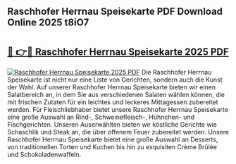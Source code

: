 ## Raschhofer Herrnau Speisekarte PDF Download Online 2025 t8iO7

# <h2><a href="http://gcb9kh9.nevu.top/?p=Raschhofer+Herrnau+Speisekarte">🔗 👉🔴 Raschhofer Herrnau Speisekarte 2025 PDF</a></h2>

[![Raschhofer Herrnau Speisekarte 2025 PDF](https://i.imgur.com/dBaPXMq.png)](http://gcb9kh9.nevu.top/?p=Raschhofer+Herrnau+Speisekarte)
Die Raschhofer Herrnau Speisekarte ist nicht nur eine Liste von Gerichten, sondern auch die Kunst der Wahl. Auf unserer Raschhofer Herrnau Speisekarte bieten wir einen Salatbereich an, in dem Sie aus verschiedenen Salaten wählen können, die mit frischen Zutaten für ein leichtes und leckeres Mittagessen zubereitet werden. Für Fleischliebhaber bietet unsere Raschhofer Herrnau Speisekarte eine große Auswahl an Rind-, Schweinefleisch-, Hühnchen- und Fischgerichten. Unseren Auserwählten bieten wir köstliche Gerichte wie Schaschlik und Steak an, die über offenem Feuer zubereitet werden. Unsere Raschhofer Herrnau Speisekarte bietet eine große Auswahl an Desserts, von traditionellen Torten und Kuchen bis hin zu exquisiten Crème Brûlée und Schokoladenwaffeln.
